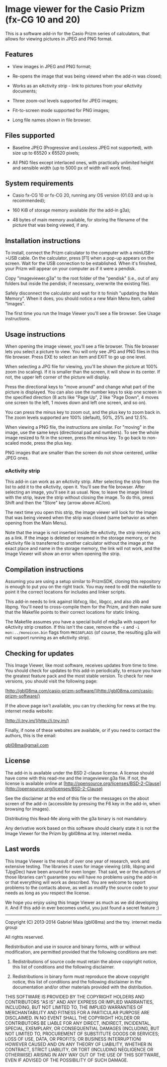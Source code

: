 # Image viewer for the Casio Prizm (fx-CG 10 and 20)

This is a software add-in for the Casio Prizm series of calculators, that allows for viewing pictures in JPEG and PNG format.

## Features

  - View images in JPEG and PNG format;
  
  - Re-opens the image that was being viewed when the add-in was closed;
  
  - Works as an eActivity strip - link to pictures from your eActivity documents;
  
  - Three zoom-out levels supported for JPEG images;
  
  - Fit-to-screen mode supported for PNG images;
  
  - Long file names shown in file browser.
  
## Files supported

  - Baseline JPEG (Progressive and Lossless JPEG not supported), with size up to 65520 x 65520 pixels;
  
  - All PNG files except interlaced ones, with practically unlimited height and sensible width (up to 5000 px of width will work fine).
  
## System requirements

  - Casio fx-CG 10 or fx-CG 20, running any OS version (01.03 and up is recommended);
  
  - 160 KiB of storage memory available (for the add-in g3a);
  
  - 48 bytes of main memory available, for storing the filename of the picture that was being viewed, if any.
  
## Installation instructions

To install, connect the Prizm calculator to the computer with a miniUSB<->USB cable. On the calculator, press [F1] when a pop-up appears on the screen. Wait for the USB connection to be established. When it's finished, your Prizm will appear on your computer as if it were a pendisk.

Copy "imageviewer.g3a" to the root folder of the "pendisk" (i.e., out of any folders but inside the pendisk; if necessary, overwrite the existing file).

Safely disconnect the calculator and wait for it to finish "updating the Main Memory". When it does, you should notice a new Main Menu item, called "Images".

The first time you run the Image Viewer you'll see a file browser. See Usage instructions.
  
## Usage instructions

When opening the image viewer, you'll see a file browser. This file browser lets you select a picture to view. You will only see JPG and PNG files in this file browser. Press EXE to select an item and EXIT to go up one level.

When selecting a JPG file for viewing, you'll be shown the picture at 100% zoom (no scaling). If it is smaller than the screen, it will show in its center. If not, the upper left corner of the picture will display.

Press the directional keys to "move around" and change what part of the picture is displayed. You can also use the number keys to skip one screen in the specified direction (8 acts like "Page Up", 2 like "Page Down", 4 moves one screen to the left, 1 moves down and left one screen, and so on).

You can press the minus key to zoom out, and the plus key to zoom back in. The zoom levels supported are 100% (default), 50%, 25% and 12.5%.

When viewing a PNG file, the instructions are similar. For "moving" in the image, use the same keys (directional pad and numbers). To see the whole image resized to fit in the screen, press the minus key. To go back to non-scaled mode, press the plus key.

PNG images that are smaller than the screen do not show centered, unlike JPEG ones.

### eActivity strip

This add-in can work as an eActivity strip. After selecting the strip from the list to add it to the eActivity, open it. You'll see the file browser. After selecting an image, you'll see it as usual. Now, to leave the image linked with the strip, leave the strip without closing the image. To do this, press Shift and then the "Store" key (arrow above AC/on).

The next time you open this strip, the image viewer will look for the image that was being viewed when the strip was closed (same behavior as when opening from the Main Menu).

Note that the image is not inserted inside the eActivity, the strip merely acts as a link. If the image is deleted or renamed in the storage memory, or the eActivity file is transferred to another calculator without the image at the exact place and name in the storage memory, the link will not work, and the Image Viewer will show an error when opening the strip.

## Compilation instructions

Assuming you are using a setup similar to PrizmSDK, cloning this repository is enough to put you on the right track. You may need to edit the makefile to point it the correct locations for includes and linker scripts.

This add-in needs to link against libfxcg, libc, libgcc, and also zlib and libpng. You'll need to cross-compile them for the Prizm, and then make sure that the Makefile points to their correct locations for static linking.

The Makefile assumes you have a special build of mkg3a with support for eActivity strip creation. If this isn't the case, remove the `-s` and `-i mon:../monoicon.bin` flags from `MKG3AFLAGS` (of course, the resulting g3a will not support running as an eActivity strip).

## Checking for updates
This Image Viewer, like most software, receives updates from time to time. You should check for updates to this add-in periodically, to ensure you have the greatest feature pack and the most stable version. To check for new versions, you should visit the following page:

[http://gbl08ma.com/casio-prizm-software/](http://gbl08ma.com/casio-prizm-software/)

If the above page isn't available, you can try checking for news at the tny. internet media website:

[http://i.tny.im/](http://i.tny.im/)

Finally, if none of these websites are available, or if you need to contact the authors, this is the email:

gbl08ma@gmail.com

## License

The add-in is available under the BSD 2-clause license. A license should have come with this read-me and the imageviewer.g3a file. If not, the license is available online at [http://opensource.org/licenses/BSD-2-Clause](http://opensource.org/licenses/BSD-2-Clause)

See the disclaimer at the end of this file or the messages on the about screen of the add-in (accessible by pressing the F6 key in the add-in, when browsing for images).

Distributing this Read-Me along with the g3a binary is not mandatory.

Any derivative work based on this software should clearly state it is not the Image Viewer for the Prizm by gbl08ma at tny. internet media.

## Last words
This Image Viewer is the result of over one year of research, work and extensive testing. The libraries it uses for image viewing (zlib, libpng and TJpgDec) have been around for even longer. That said, we or the authors of those libraries can't guarantee you will have no problems using the add-in or that everything will work as described. You are welcome to report problems to the contacts above, as well as modify the source code to your needs as long as you respect the license.

We hope you enjoy using this Image Viewer as much as we did developing it. And if this add-in ever becomes useful, you just found a secret feature ;)

---
Copyright (C) 2013-2014 Gabriel Maia (gbl08ma) and the tny. internet media group

All rights reserved.

Redistribution and use in source and binary forms, with or without modification, are permitted provided that the following conditions are met:

1. Redistributions of source code must retain the above copyright notice, this list of conditions and the following disclaimer.

2. Redistributions in binary form must reproduce the above copyright notice, this list of conditions and the following disclaimer in the documentation and/or other materials provided with the distribution.

THIS SOFTWARE IS PROVIDED BY THE COPYRIGHT HOLDERS AND CONTRIBUTORS "AS IS" AND ANY EXPRESS OR IMPLIED WARRANTIES, INCLUDING, BUT NOT LIMITED TO, THE IMPLIED WARRANTIES OF MERCHANTABILITY AND FITNESS FOR A PARTICULAR PURPOSE ARE DISCLAIMED. IN NO EVENT SHALL THE COPYRIGHT HOLDER OR CONTRIBUTORS BE LIABLE FOR ANY DIRECT, INDIRECT, INCIDENTAL, SPECIAL, EXEMPLARY, OR CONSEQUENTIAL DAMAGES (INCLUDING, BUT NOT LIMITED TO, PROCUREMENT OF SUBSTITUTE GOODS OR SERVICES; LOSS OF USE, DATA, OR PROFITS; OR BUSINESS INTERRUPTION) HOWEVER CAUSED AND ON ANY THEORY OF LIABILITY, WHETHER IN CONTRACT, STRICT LIABILITY, OR TORT (INCLUDING NEGLIGENCE OR OTHERWISE) ARISING IN ANY WAY OUT OF THE USE OF THIS SOFTWARE, EVEN IF ADVISED OF THE POSSIBILITY OF SUCH DAMAGE. 

